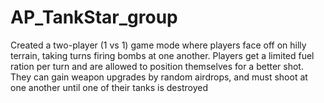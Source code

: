 # AP_TankStar_group
Created a two-player (1 vs 1) game mode where players face off on hilly terrain, taking turns firing bombs at one another. Players get a limited fuel ration per turn and are allowed to position themselves for a better shot. They can gain weapon upgrades by random airdrops, and must shoot at one another until one of their tanks is destroyed
